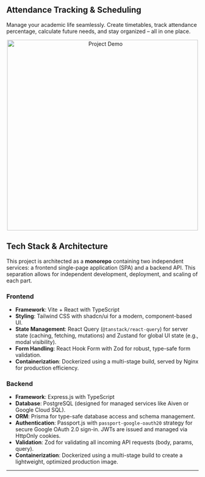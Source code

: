 ## Attendance Tracking & Scheduling

Manage your academic life seamlessly. Create timetables, track attendance percentage, calculate future needs, and stay organized – all in one place.

<div align="center">
  <img src="https://media.frhn.me/timetable.gif" alt="Project Demo" width="500" />
</div>

## Tech Stack & Architecture

This project is architected as a **monorepo** containing two independent services: a frontend single-page application (SPA) and a backend API. This separation allows for independent development, deployment, and scaling of each part.

### Frontend

-   **Framework**: Vite + React with TypeScript
-   **Styling**: Tailwind CSS with shadcn/ui for a modern, component-based UI.
-   **State Management**: React Query (`@tanstack/react-query`) for server state (caching, fetching, mutations) and Zustand for global UI state (e.g., modal visibility).
-   **Form Handling**: React Hook Form with Zod for robust, type-safe form validation.
-   **Containerization**: Dockerized using a multi-stage build, served by Nginx for production efficiency.

### Backend

-   **Framework**: Express.js with TypeScript
-   **Database**: PostgreSQL (designed for managed services like Aiven or Google Cloud SQL).
-   **ORM**: Prisma for type-safe database access and schema management.
-   **Authentication**: Passport.js with `passport-google-oauth20` strategy for secure Google OAuth 2.0 sign-in. JWTs are issued and managed via HttpOnly cookies.
-   **Validation**: Zod for validating all incoming API requests (body, params, query).
-   **Containerization**: Dockerized using a multi-stage build to create a lightweight, optimized production image.

---